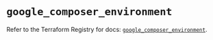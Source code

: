 # `google_composer_environment`

Refer to the Terraform Registry for docs: [`google_composer_environment`](https://registry.terraform.io/providers/hashicorp/google-beta/6.11.2/docs/resources/google_composer_environment).
